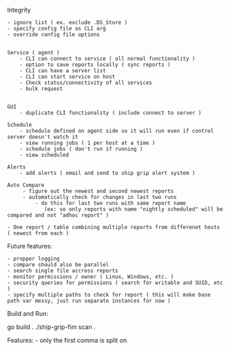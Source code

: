 Integrity


	- ignore list ( ex. exclude .DS_Store )
	- specify config file as CLI arg
	- override config file options


    Service ( agent )
	    - CLI can connect to service ( all normal functionality )
		- option to save reports locally ( sync reports )
		- CLI can have a server list
		- CLI can start service on host
		- Check status/connectivity of all services
		- bulk request

	
	GUI
	    - duplicate CLI functionality ( include connect to server )

    Schedule	
	    - schedule defined on agent side so it will run even if control server doesn't watch it
		- view running jobs ( 1 per host at a time )
		- schedule jobs ( don't run if running )
		- view scheduled

	Alerts
		- add alerts ( email and send to ship grip alert system )

    Auto Compare
	     - figure out the newest and second newest reports
	     - automatically check for changes in last two runs
			 - do this for last two runs with same report name
			    (ex: so only reports with name "nightly scheduled" will be compared and not "adhoc report" )

    - One report / table combining multiple reports from differenet hosts ( newest from each )


   Future features:
   
   	- propper logging
    - compare should also be parallel
	- search single file accross reports
	- monitor permissions / owner ( Linux, Windows, etc. )
	- security queries for permissions ( search for writable and SUID, etc )
	- specify multiple paths to check for report ( this will make base path var messy, just run separate instances for now )

Build and Run:

 go build .
 ./ship-grip-fim scan .


Features:
	- only the first comma is split on
